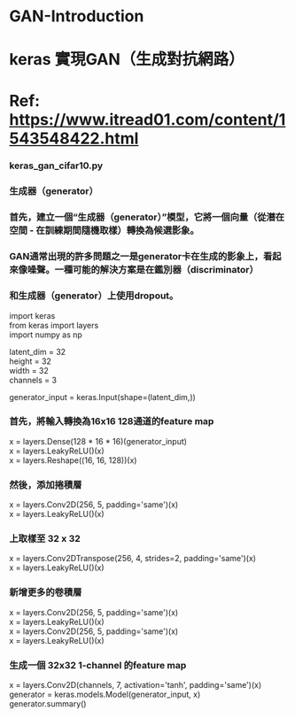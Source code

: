 # GAN-Introduction


# keras 實現GAN（生成對抗網路）
# Ref: https://www.itread01.com/content/1543548422.html

### keras_gan_cifar10.py

### 生成器（generator）
### 首先，建立一個“生成器（generator）”模型，它將一個向量（從潛在空間 - 在訓練期間隨機取樣）轉換為候選影象。
### GAN通常出現的許多問題之一是generator卡在生成的影象上，看起來像噪聲。一種可能的解決方案是在鑑別器（discriminator）
### 和生成器（generator）上使用dropout。


import keras <br>
from keras import layers <br>
import numpy as np <br>

latent_dim = 32 <br>
height = 32 <br>
width = 32 <br>
channels = 3 <br>

generator_input = keras.Input(shape=(latent_dim,))  <br>

### 首先，將輸入轉換為16x16 128通道的feature map
x = layers.Dense(128 * 16 * 16)(generator_input)  <br>
x = layers.LeakyReLU()(x)  <br>
x = layers.Reshape((16, 16, 128))(x)  <br>

### 然後，添加捲積層
x = layers.Conv2D(256, 5, padding='same')(x)  <br>
x = layers.LeakyReLU()(x)  <br>

### 上取樣至 32 x 32  <br>
x = layers.Conv2DTranspose(256, 4, strides=2, padding='same')(x)  <br>
x = layers.LeakyReLU()(x)  <br>

### 新增更多的卷積層
x = layers.Conv2D(256, 5, padding='same')(x)  <br>
x = layers.LeakyReLU()(x)  <br>
x = layers.Conv2D(256, 5, padding='same')(x)  <br>
x = layers.LeakyReLU()(x)  <br>

### 生成一個 32x32 1-channel 的feature map
x = layers.Conv2D(channels, 7, activation='tanh', padding='same')(x)  <br>
generator = keras.models.Model(generator_input, x)   <br>
generator.summary()  <br>

